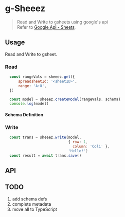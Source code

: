 # g-Sheeez
> Read and Write to gsheets using google's api  
> Refer to [Google Api - Sheets](https://developers.google.com/sheets/api/quickstart/nodejs).

## Usage
Read and Write to gsheet.

### Read
```javascript
  const rangeVals = sheeez.get({
      spreadsheetId: '<sheetID>',
      range: 'A:O',
  })

  const model = sheeez.createModel(rangeVals, schema)
  console.log(model)
```

#### Schema Definition

### Write
```javascript
  const trans = sheeez.write(model, 
                             { row: 1, 
                               column: 'Col1' }, 
                             'Hello!')
  const result = await trans.save()
```

## API

## TODO
1. add schema defs
1. complete metadata
1. move all to TypeScript
